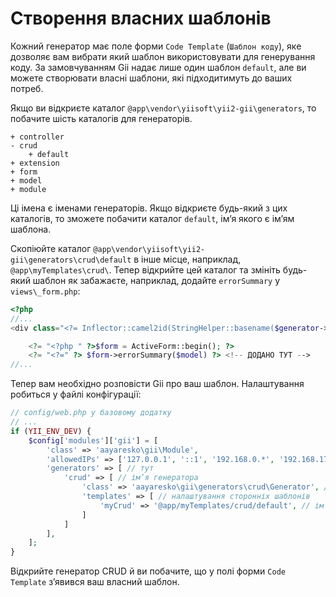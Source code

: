 Створення власних шаблонів
==========================

Кожний генератор має поле форми `Code Template` (`Шаблон коду`), яке дозволяє вам вибрати який шаблон використовувати для генерування коду.
За замовчуванням Gii надає лише один шаблон `default`, але ви можете створювати власні шаблони, які підходитимуть до ваших потреб.

Якщо ви відкриєте каталог `@app\vendor\yiisoft\yii2-gii\generators`, то побачите шість каталогів для генераторів.

```
+ controller
- crud
    + default
+ extension
+ form
+ model
+ module
```

Ці імена є іменами генераторів. Якщо відкриєте будь-який з цих каталогів, то зможете побачити каталог `default`, ім’я якого є ім’ям шаблона.

Скопіюйте каталог `@app\vendor\yiisoft\yii2-gii\generators\crud\default` в інше місце, наприклад, `@app\myTemplates\crud\`.
Тепер відкрийте цей каталог та змініть будь-який шаблон як забажаєте, наприклад, додайте `errorSummary` у `views\_form.php`:

```php
<?php
//...
<div class="<?= Inflector::camel2id(StringHelper::basename($generator->modelClass)) ?>-form">

    <?= "<?php " ?>$form = ActiveForm::begin(); ?>
    <?= "<?=" ?> $form->errorSummary($model) ?> <!-- ДОДАНО ТУТ -->
//...
```

Тепер вам необхідно розповісти Gii про ваш шаблон. Налаштування робиться у файлі конфігурації:

```php
// config/web.php у базовому додатку
// ...
if (YII_ENV_DEV) {    
    $config['modules']['gii'] = [
        'class' => 'aayaresko\gii\Module',      
        'allowedIPs' => ['127.0.0.1', '::1', '192.168.0.*', '192.168.178.20'],  
        'generators' => [ // тут
            'crud' => [ // ім’я генератора
                'class' => 'aayaresko\gii\generators\crud\Generator', // клас генератора
                'templates' => [ // налаштування сторонніх шаблонів
                    'myCrud' => '@app/myTemplates/crud/default', // ім’я шаблону => шлях до шаблону
                ]
            ]
        ],
    ];
}
```

Відкрийте генератор CRUD й ви побачите, що у полі форми `Code Template` з’явився ваш власний шаблон.
